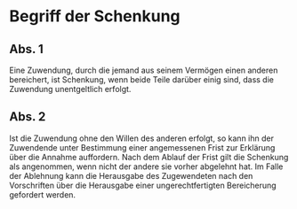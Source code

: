 # Begriff der Schenkung



## Abs. 1

 Eine Zuwendung, durch die jemand aus seinem Vermögen einen anderen bereichert, ist Schenkung, wenn beide Teile darüber einig sind, dass die Zuwendung unentgeltlich erfolgt.

## Abs. 2

 Ist die Zuwendung ohne den Willen des anderen erfolgt, so kann ihn der Zuwendende unter Bestimmung einer angemessenen Frist zur Erklärung über die Annahme auffordern. Nach dem Ablauf der Frist gilt die Schenkung als angenommen, wenn nicht der andere sie vorher abgelehnt hat. Im Falle der Ablehnung kann die Herausgabe des Zugewendeten nach den Vorschriften über die Herausgabe einer ungerechtfertigten Bereicherung gefordert werden. 

